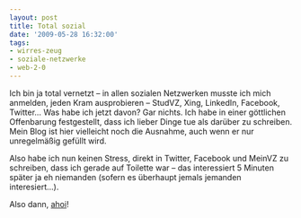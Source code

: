 ```yaml
---
layout: post
title: Total sozial
date: '2009-05-28 16:32:00'
tags:
- wirres-zeug
- soziale-netzwerke
- web-2-0
---
```


Ich bin ja total vernetzt &#8211; in allen sozialen Netzwerken musste ich mich anmelden, jeden Kram ausprobieren &#8211; StudVZ, Xing, LinkedIn, Facebook, Twitter&#8230;
Was habe ich jetzt davon? Gar nichts. Ich habe in einer göttlichen Offenbarung festgestellt, dass ich lieber Dinge tue als darüber zu schreiben. Mein Blog ist hier vielleicht noch die Ausnahme, auch wenn er nur unregelmäßig gefüllt wird.

Also habe ich nun keinen Stress, direkt in Twitter, Facebook und MeinVZ zu schreiben, dass ich gerade auf Toilette war &#8211; das interessiert 5 Minuten später ja eh niemanden (sofern es überhaupt jemals jemanden interesiert&#8230;).

Also dann, [ahoi](http://www.katharinahuesken.de/blog/)!